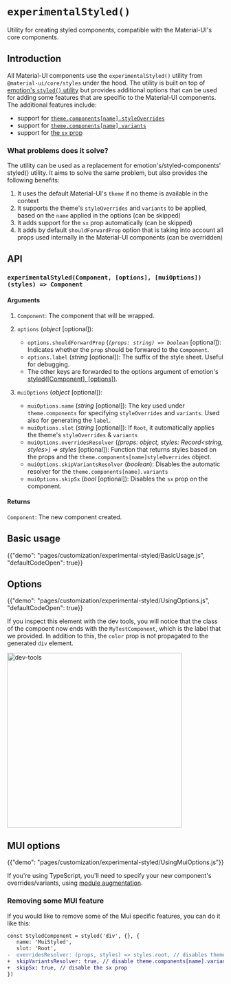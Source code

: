 # `experimentalStyled()`

<p class="description">Utility for creating styled components, compatible with the Material-UI's core components.</p>

## Introduction

All Material-UI components use the `experimentalStyled()` utility from `@material-ui/core/styles` under the hood.
The utility is built on top of [emotion's `styled()` utility](https://emotion.sh/docs/styled) but provides additional options that can be used for adding some features that are specific to the Material-UI components.
The additional features include:

- support for [`theme.components[name].styleOverrides`](/customization/theme-components/#global-style-overrides)
- support for [`theme.components[name].variants`](/customization/theme-components/#adding-new-component-variants)
- support for [the `sx` prop](/system/basics/#the-sx-prop)

### What problems does it solve?

The utility can be used as a replacement for emotion's/styled-components' styled() utility.
It aims to solve the same problem, but also provides the following benefits:

1. It uses the default Material-UI's `theme` if no theme is available in the context
2. It supports the theme's `styleOverrides` and `variants` to be applied, based on the `name` applied in the options (can be skipped)
3. It adds support for the `sx` prop automatically (can be skipped)
4. It adds by default `shouldForwardProp` option that is taking into account all props used internally in the Material-UI components (can be overridden)

## API

### `experimentalStyled(Component, [options], [muiOptions])(styles) => Component`

#### Arguments

1. `Component`: The component that will be wrapped.
2. `options` (_object_ [optional]):

   - `options.shouldForwardProp` (_`(props: string) => boolean`_ [optional]): Indicates whether the `prop` should be forwared to the `Component`.
   - `options.label` (_string_ [optional]): The suffix of the style sheet. Useful for debugging.
   - The other keys are forwarded to the options argument of emotion's [styled([Component], [options])](https://emotion.sh/docs/styled).

3. `muiOptions` (_object_ [optional]):

   - `muiOptions.name` (_string_ [optional]): The key used under `theme.components` for specifying `styleOverrides` and `variants`. Used also for generating the `label`.
   - `muiOptions.slot` (_string_ [optional]): If `Root`, it automatically applies the theme's `styleOverrides` & `variants`
   - `muiOptions.overridesResolver` (_(props: object, styles: Record<string, styles>) => styles_ [optional]): Function that returns styles based on the props and the `theme.components[name]styleOverrides` object.
   - `muiOptions.skipVariantsResolver` (_boolean_): Disables the automatic resolver for the `theme.components[name].variants`
   - `muiOptions.skipSx` (_bool_ [optional]): Disables the `sx` prop on the component.

#### Returns

`Component`: The new component created.

## Basic usage

{{"demo": "pages/customization/experimental-styled/BasicUsage.js", "defaultCodeOpen": true}}

## Options

{{"demo": "pages/customization/experimental-styled/UsingOptions.js", "defaultCodeOpen": true}}

If you inspect this element with the dev tools, you will notice that the class of the compoent now ends with the `MyTestComponent`, which is the label that we provided. In addition to this, the `color` prop is not propagated to the generated `div` element.

<img src="/static/images/customization/experimental-styled-options.png" alt="dev-tools" width="406" />

## MUI options

{{"demo": "pages/customization/experimental-styled/UsingMuiOptions.js"}}

If you're using TypeScript, you'll need to specify your new component's overrides/variants, using [module augmentation](https://www.typescriptlang.org/docs/handbook/declaration-merging.html#module-augmentation).

### Removing some MUI feature

If you would like to remove some of the Mui specific features, you can do it like this:

```diff
const StyledComponent = styled('div', {}, {
   name: 'MuiStyled',
   slot: 'Root',
-  overridesResolver: (props, styles) => styles.root, // disables theme.components[name].styleOverrides
+  skipVariantsResolver: true, // disable theme.components[name].variants
+  skipSx: true, // disable the sx prop
})
```

